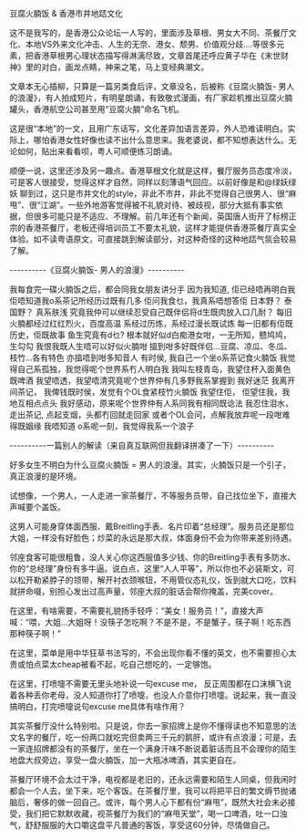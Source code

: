 豆腐火腩饭 & 香港市井地踎文化

这不是我写的，是香港公众论坛一人写的，里面涉及草根、男女大不同、茶餐厅文化、本地VS外来文化冲击、人生的无奈、港女、颓男、价值观分歧....等很多元素，把香港草根男心理状态描写得淋漓尽致，文章首尾还呼应黄子华在《末世财神》里的对白，画龙点睛，神来之笔，马上变经典潮文。

文章本无心插柳，只算是一篇另类食后评，文章没名，后被称《豆腐火腩饭- 男人的浪漫》，有人拍成短片，有明星朗诵，有致敬式漫画，有厂家趁机推出豆腐火腩罐头，香港航空公司甚至用“豆腐火腩”命名飞机。

这是很“本地”的一文，且用广东话写，文化差异加语言差异，外人恐难读明白。实际上，哪怕香港女性好像也读不出什么意思来。我老婆说，都不知想表达什么。无论如何，贴出来看看呗，粤人可顺便练习朗诵。

顺便一说，这里还涉及另一趣点。香港草根文化就是这样，餐厅服务员态度冷淡，可是客人很接受，觉得这样才自然，同样以刻薄语气回应。以前好像是和@绿妖绿妖 聊到过，这只是市井文化的style，非此不市井，非此不觉得自己很男人、很“麻甩”、很“江湖”。一些外地游客觉得被不礼貌对待、被歧视，部分大抵有事实依据，但很多可能只是不适应、不理解。前几年还有个新闻，英国唐人街开了标榜正宗的香港茶餐厅，老板还得培训员工不要太礼貌，这样才能提供香港茶餐厅真实全体验。如不读粤语原文，可直接跳到解读部分，对这种奇怪的这种地踎气氛会较易了解。

----------《豆腐火腩饭- 男人的浪漫》----------

我每食完一碟火腩饭之后，都会同我女朋友讲分手
因为我知道, 佢已经唔再明白我
佢唔知道我o系茶记所经历过既有几多
佢问我食乜，我真系唔想答佢
日本野？ 泰国野？ 真系肤浅
究竟我仲可以继续忍受自己既伴侣将d生既肉放入口几耐？
每旧火腩都经过红红烈火，百度高温
系经过历炼，系经过漫长既试炼
每一旧都有佢既历史，佢既故事
鱼生究竟有d乜?
根本就好似d白痴港女咁，一无所知，戆鸠鸠，生勾勾
我恨我既人生唔可以好似火腩咁
搵到咁多好既伴侣...豆腐、凉瓜、冬瓜、枝竹...各有特色
亦搵唔到咁多知音人
有时侯, 我自己一个坐o系茶记食火腩饭
我觉得自己系孤独，我觉得呢个世界系冇人明白我
我叫左枝青岛，我望住杯入面黄色既啤酒
我望唔透，我望唔清究竟呢个世界仲有几多野我系掌握到
我好迷茫
我离开间茶记， 我俾钱既时侯，发觉有个OL食紧枝竹火腩饭
我望住佢， 佢望住我，我地互相点点头
我好感动，原来呢个世界仲有人系同我有相同既谂法
我忍住泪水，走出茶记, 点起支烟，头都冇回就走回家
或者个OL会问，点解我放弃呢一段咁难得既姻缘
我唔知道
o系呢一刻，我觉得我系一个浪子

----------一篇别人的解读（来自真互联网但我翻译拼凑了一下）----------

好多女生不明白为什么豆腐火腩饭 = 男人的浪漫。其实，火腩饭只是一个引子，真正浪漫的是环境。

试想像，一个男人，一人走进一家茶餐厅，不等服务员带，自己找位坐下，直接大声喊要个盖饭。

这男人可能身穿体面西服、戴Breitling手表、名片印着“总经理”。服务员还是那位大姐，一样没有好脸色；炒菜的永远是那大叔，体面身份不会为你带来差别待遇。

邻座食客可能很粗鲁，没人关心你这西服值多少钱、你的Breitling手表有多防水、你的“总经理”身份有多牛逼。说白点，这里“人人平等”，所以你也不必装斯文，可以松开勒紧脖子的领带，解开衬衣颈喉钮，不用管仪态礼仪，饭到就大口吃，饮料就拼命啜，别担心发出过高声量，邻座大叔的脏话会帮你掩盖，完美cover。

在这里，有啥需要，不需要礼貌扬手轻呼：“美女！服务员！”，直接大声喊：“喂，大姐...大姐呀！没筷子怎吃啊？不是不是，不是蟹子，筷子啊！吃东西那种筷子啊！”

在这里，菜单是用中华狂草书法写的，不会出现你看不懂的英文，也不需要担心太贵或怕点菜太cheap被看不起，吃自己想吃的，一定够饱。

在这里，打喷嚏不需要无里头地补说一句excuse me， 反正周围都在口沫横飞说着各种丢你老母，没人知道你打了喷嚏，也没人介意你打喷嚏。说起来，我一直没搞明白，打完喷嚏说句excuse me具体有啥作用？

其实茶餐厅没什么特别啦。只是说，你去一家招牌上是你不懂得读也不知意思的法文名字的餐厅，吃一份两口就吃完但卖两三千元的鹅肝，或许有点浪漫；可是，去一家连招牌都没有的茶餐厅，坐在一个满身汗味不断说着脏话而且不会理你的陌生地盘大叔旁边，享受一盘火腩饭，加一大瓶冰啤酒，其实更自在。

茶餐厅环境不会太过干净，电视都是老旧的，还永远需要和陌生人同桌，但我闲时都会一个人去，坐下来，吃个客饭。在茶餐厅里，我可以将把平日的繁文缛节抛诸脑后，奢侈的做一回自己。或许，每个男人心下都有份“麻甩”，既然大社会未必接受，我们把它默默收藏，视茶餐厅为我们的“麻甩天堂”，喝一口啤酒，吐一口浊气，舒舒服服的大口嚼这盘平凡普通的客饭，享受这60分钟，尽情做自己。
